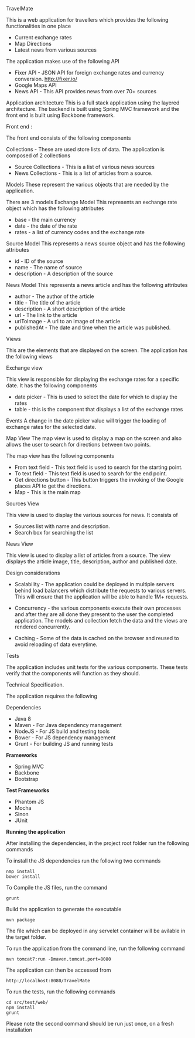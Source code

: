 TravelMate

This is a web application for travellers which provides the following
functionalities in one place

* Current exchange rates
* Map Directions
* Latest news from various sources

The application makes use of the following API
* Fixer API - JSON API for foreign exchange rates and currency conversion.   http://fixer.io/
* Google Maps API
* News API - This API provides news from over 70+ sources

Application architecture
This is a full stack application using the layered architecture.
The backend is built using Spring MVC framework and the front end is built using
Backbone framework.

Front end :

The front end consists of the following components

Collections - These are used store lists of data.
The application is composed of 2 collections

* Source Collections - This is a list of various news sources
* News Collections - This is a list of articles from a source.

Models
These represent the various objects that are needed by the application.

There are 3 models
Exchange Model
This represents an exchange rate object which has the following attributes
* base - the main currency
* date - the date of the rate
* rates - a list of currency codes and the exchange rate

Source Model
This represents a news source object and has the following attributes

* id - ID of the source
* name - The name of source
* description - A description of the source

News Model
This represents a news article and has the following attributes

* author - The author of the article
* title - The title of the article
* description - A short description of the article
* url - The link to the article
* urlToImage - A url to an image of the article
* publishedAt - The date and time when the article was published.

Views

This are the elements that are displayed on the screen. The application has the following views

Exchange view

This view is responsible for displaying the exchange rates for a specific date.
It has the following components

* date picker - This is used to select the date for which to display the rates
* table - this is the component that displays a list of the exchange rates

Events
A change in the date picker value will trigger the loading of exchange rates for the selected date.

Map View
The map view is used to display a map on the screen and also allows the user to search for
directions between two points.

The map view has the following components
* From text field - This text field is used to search for the starting point.
* To text field - This text field is used to search for the end point.
* Get directions button - This button triggers the invoking of the Google places API to get the directions.
* Map - This is the main map

Sources View

This view is used to display the various sources for news. It consists
of

* Sources list with name and description.
* Search box for searching the list

News View

This view is used to display a list of articles from a source. The view displays the article image, title, description,
author and published date.


Design considerations
* Scalability - The application could be deployed in multiple servers behind load balancers which distribute
the requests to various servers. This will ensure that the application will be able to handle 1M+ requests.

* Concurrency - the various components execute their own processes and after they are all done they present to the user
 the completed application. The models and collection fetch the data and the views are rendered concurrently.

* Caching - Some of the data is cached on the browser and reused to avoid reloading of data everytime.


Tests

The application includes unit tests for the various components. These tests verify that the components will function as they should.

Technical Specification.

The application requires the following

Dependencies
* Java 8
* Maven - For Java dependency management
* NodeJS - For JS build and testing tools
* Bower - For JS dependency management
* Grunt - For building JS and running tests

**Frameworks**
* Spring MVC
* Backbone
* Bootstrap

**Test Frameworks**
* Phantom JS
* Mocha
* Sinon
* JUnit

**Running the application**

After installing the dependencies, in the project root folder run the following commands

To install the JS dependencies run the following two commands

	nmp install
	bower install

To Compile the JS files, run the command

	grunt

Build the application to generate the executable

	mvn package

The file which can be deployed in any servelet container will be avilable in the target folder.

To run the application from the command line, run the following command

	mvn tomcat7:run -Dmaven.tomcat.port=8080

The application can then be accessed from

    http://localhost:8080/TravelMate

 To run the tests, run the following commands

    cd src/test/web/
    npm install
    grunt

 Please note the second command should be run just once, on a fresh installation

